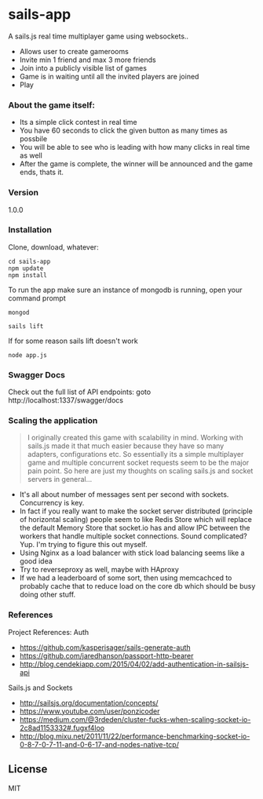 # sails-app

A sails.js real time multiplayer game using websockets..

  - Allows user to create gamerooms
  - Invite min 1 friend and max 3 more friends
  - Join into a publicly visible list of games
  - Game is in waiting until all the invited players are joined
  - Play

### About the game itself:
  - Its a simple click contest in real time
  - You have 60 seconds to click the given button as many times as possbile
  - You will be able to see who is leading with how many clicks in real time as well
  - After the game is complete, the winner will be announced and the game ends, thats it.


### Version
1.0.0

### Installation

Clone, download, whatever:

```
cd sails-app
npm update
npm install
```
To run the app make sure an instance of mongodb is running, open your command prompt
```
mongod
```

```
sails lift
```
If for some reason sails lift doesn't work
```
node app.js
```

### Swagger Docs 

Check out the full list of API endpoints:
goto http://localhost:1337/swagger/docs

### Scaling the application

> I originally created this game with scalability in mind.
> Working with sails.js made it that much easier
> because they have so many adapters, configurations etc.
> So essentially its a simple multiplayer game and
> multiple concurrent socket requests seem to be the major pain point.
> So here are just my thoughts on scaling 
> sails.js and socket servers in general...

- It's all about number of messages sent per second with sockets. Concurrency is key.
- In fact if you really want to make the socket server distributed (principle of horizontal scaling) people seem to like Redis Store which will replace the default Memory Store that socket.io has and allow IPC between the workers that handle multiple socket connections. Sound complicated? Yup. I'm trying to figure this out myself. 
- Using Nginx as a load balancer with stick load balancing seems like a good idea
- Try to reverseproxy as well, maybe with HAproxy
- If we had a leaderboard of some sort, then using memcachced to probably cache that to reduce load on the core db which should be busy doing other stuff.
   

### References
Project References:
Auth
- https://github.com/kasperisager/sails-generate-auth
- https://github.com/jaredhanson/passport-http-bearer
- http://blog.cendekiapp.com/2015/04/02/add-authentication-in-sailsjs-api

Sails.js and Sockets
 - http://sailsjs.org/documentation/concepts/
 - https://www.youtube.com/user/ponzicoder
 - https://medium.com/@3rdeden/cluster-fucks-when-scaling-socket-io-2c8ad1153332#.fugxf4loo
 - http://blog.mixu.net/2011/11/22/performance-benchmarking-socket-io-0-8-7-0-7-11-and-0-6-17-and-nodes-native-tcp/
 
License
----

MIT
